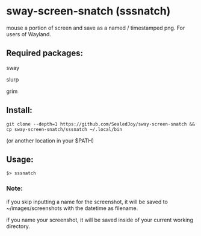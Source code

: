 # sway-screen-snatch (sssnatch)
mouse a portion of screen and save as a named / timestamped png. For users of Wayland.

## Required packages:
sway

slurp

grim

## Install:
`git clone --depth=1 https://github.com/SealedJoy/sway-screen-snatch && cp sway-screen-snatch/sssnatch ~/.local/bin`

(or another location in your $PATH)

## Usage:
`$> sssnatch`

### Note:
if you skip inputting a name for the screenshot, it will be saved to ~/images/screenshots with the datetime as filename.

if you name your screenshot, it will be saved inside of your current working directory.
